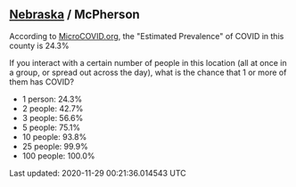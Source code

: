 
## [Nebraska](/united-states/nebraska) / McPherson

According to [MicroCOVID.org](http://microcovid.org),
the "Estimated Prevalence" of COVID in this county is 24.3%

If you interact with a certain number of people in this location
(all at once in a group, or spread out across the day), what is the chance that
1 or more of them has COVID?

- 1 person: 24.3%
- 2 people: 42.7%
- 3 people: 56.6%
- 5 people: 75.1%
- 10 people: 93.8%
- 25 people: 99.9%
- 100 people: 100.0%

Last updated: 2020-11-29 00:21:36.014543 UTC
